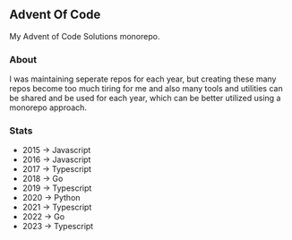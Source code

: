 ## Advent Of Code 

My Advent of Code Solutions monorepo.

### About

I was maintaining seperate repos for each year, but creating these many repos become too much tiring for me and also many tools and utilities can be shared and be used for each year, which can be better utilized using a monorepo approach.


### Stats

- 2015 -> Javascript
- 2016 -> Javascript
- 2017 -> Typescript
- 2018 -> Go
- 2019 -> Typescript
- 2020 -> Python
- 2021 -> Typescript
- 2022 -> Go
- 2023 -> Typescript
